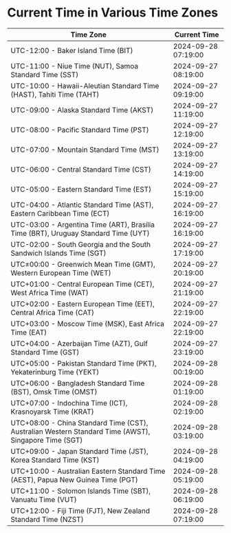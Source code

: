 # Current Time in Various Time Zones

| Time Zone | Current Time |
|-----------|--------------|
| UTC-12:00 - Baker Island Time (BIT) | 2024-09-28 07:19:00 |
| UTC-11:00 - Niue Time (NUT), Samoa Standard Time (SST) | 2024-09-27 08:19:00 |
| UTC-10:00 - Hawaii-Aleutian Standard Time (HAST), Tahiti Time (TAHT) | 2024-09-27 09:19:00 |
| UTC-09:00 - Alaska Standard Time (AKST) | 2024-09-27 11:19:00 |
| UTC-08:00 - Pacific Standard Time (PST) | 2024-09-27 12:19:00 |
| UTC-07:00 - Mountain Standard Time (MST) | 2024-09-27 13:19:00 |
| UTC-06:00 - Central Standard Time (CST) | 2024-09-27 14:19:00 |
| UTC-05:00 - Eastern Standard Time (EST) | 2024-09-27 15:19:00 |
| UTC-04:00 - Atlantic Standard Time (AST), Eastern Caribbean Time (ECT) | 2024-09-27 16:19:00 |
| UTC-03:00 - Argentina Time (ART), Brasília Time (BRT), Uruguay Standard Time (UYT) | 2024-09-27 16:19:00 |
| UTC-02:00 - South Georgia and the South Sandwich Islands Time (SGT) | 2024-09-27 17:19:00 |
| UTC±00:00 - Greenwich Mean Time (GMT), Western European Time (WET) | 2024-09-27 20:19:00 |
| UTC+01:00 - Central European Time (CET), West Africa Time (WAT) | 2024-09-27 21:19:00 |
| UTC+02:00 - Eastern European Time (EET), Central Africa Time (CAT) | 2024-09-27 22:19:00 |
| UTC+03:00 - Moscow Time (MSK), East Africa Time (EAT) | 2024-09-27 22:19:00 |
| UTC+04:00 - Azerbaijan Time (AZT), Gulf Standard Time (GST) | 2024-09-27 23:19:00 |
| UTC+05:00 - Pakistan Standard Time (PKT), Yekaterinburg Time (YEKT) | 2024-09-28 00:19:00 |
| UTC+06:00 - Bangladesh Standard Time (BST), Omsk Time (OMST) | 2024-09-28 01:19:00 |
| UTC+07:00 - Indochina Time (ICT), Krasnoyarsk Time (KRAT) | 2024-09-28 02:19:00 |
| UTC+08:00 - China Standard Time (CST), Australian Western Standard Time (AWST), Singapore Time (SGT) | 2024-09-28 03:19:00 |
| UTC+09:00 - Japan Standard Time (JST), Korea Standard Time (KST) | 2024-09-28 04:19:00 |
| UTC+10:00 - Australian Eastern Standard Time (AEST), Papua New Guinea Time (PGT) | 2024-09-28 05:19:00 |
| UTC+11:00 - Solomon Islands Time (SBT), Vanuatu Time (VUT) | 2024-09-28 06:19:00 |
| UTC+12:00 - Fiji Time (FJT), New Zealand Standard Time (NZST) | 2024-09-28 07:19:00 |

